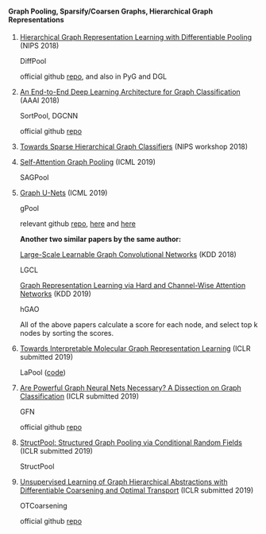 #### Graph Pooling, Sparsify/Coarsen Graphs, Hierarchical Graph Representations

1. [Hierarchical Graph Representation Learning with Differentiable Pooling](https://arxiv.org/pdf/1806.08804.pdf) (NIPS 2018)
   
   DiffPool
   
   official github [repo](https://github.com/RexYing/diffpool), and also in PyG and DGL

2. [An End-to-End Deep Learning Architecture for Graph Classification](https://www.cse.wustl.edu/~muhan/papers/AAAI_2018_DGCNN.pdf) (AAAI 2018)

   SortPool, DGCNN
   
   official github [repo](https://github.com/muhanzhang/DGCNN)

3. [Towards Sparse Hierarchical Graph Classifiers](http://petar-v.com/spcls_nips18_camera.pdf) (NIPS workshop 2018)
   
4. [Self-Attention Graph Pooling](https://arxiv.org/pdf/1904.08082.pdf) (ICML 2019)

   SAGPool
  
5. [Graph U-Nets](https://arxiv.org/pdf/1905.05178.pdf) (ICML 2019)

   gPool
   
   relevant github [repo](https://github.com/bknyaz/graph_nn), [here](https://github.com/HongyangGao/gunet) and [here](https://github.com/rusty1s/pytorch_geometric/issues/37)
   
   **Another two similar papers by the same author:**
   
   [Large-Scale Learnable Graph Convolutional Networks](https://arxiv.org/pdf/1808.03965.pdf) (KDD 2018)
   
   LGCL
   
   [Graph Representation Learning via Hard and Channel-Wise Attention Networks](https://arxiv.org/pdf/1907.04652.pdf) (KDD 2019)
   
   hGAO

   All of the above papers calculate a score for each node, and select top k nodes by sorting the scores.

6. [Towards Interpretable Molecular Graph Representation Learning](https://openreview.net/pdf?id=HyljY04YDB) (ICLR submitted 2019)
   
   LaPool ([code](https://anonymous.4open.science/r/941cb9ee-302f-4c81-bbf9-abcff1e98894/))

7. [Are Powerful Graph Neural Nets Necessary? A Dissection on Graph Classification](https://openreview.net/pdf?id=BJxQxeBYwH) (ICLR submitted 2019)
   
   GFN
   
   official github [repo](https://github.com/chentingpc/gfn)
   
8. [StructPool: Structured Graph Pooling via Conditional Random Fields](https://openreview.net/pdf?id=BJxg_hVtwH) (ICLR submitted 2019)

   StructPool

9. [Unsupervised Learning of Graph Hierarchical Abstractions with Differentiable Coarsening and Optimal Transport](https://openreview.net/pdf?id=Bkf4XgrKvS) (ICLR submitted 2019)

   OTCoarsening
   
   official github [repo](https://github.com/anonymousOPT/OTCoarsening)
